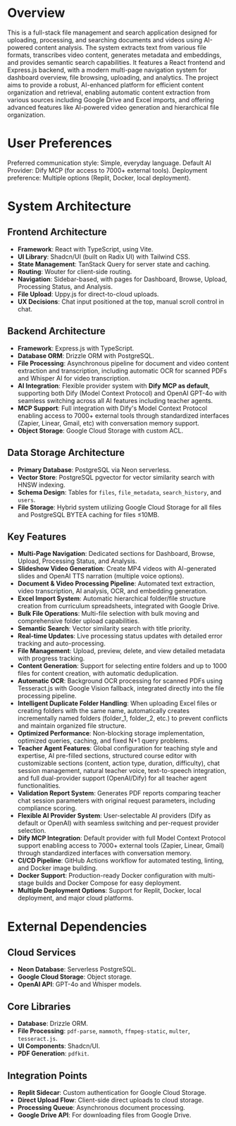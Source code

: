 # Overview

This is a full-stack file management and search application designed for uploading, processing, and searching documents and videos using AI-powered content analysis. The system extracts text from various file formats, transcribes video content, generates metadata and embeddings, and provides semantic search capabilities. It features a React frontend and Express.js backend, with a modern multi-page navigation system for dashboard overview, file browsing, uploading, and analytics. The project aims to provide a robust, AI-enhanced platform for efficient content organization and retrieval, enabling automatic content extraction from various sources including Google Drive and Excel imports, and offering advanced features like AI-powered video generation and hierarchical file organization.

# User Preferences

Preferred communication style: Simple, everyday language.
Default AI Provider: Dify MCP (for access to 7000+ external tools).
Deployment preference: Multiple options (Replit, Docker, local deployment).

# System Architecture

## Frontend Architecture
- **Framework**: React with TypeScript, using Vite.
- **UI Library**: Shadcn/UI (built on Radix UI) with Tailwind CSS.
- **State Management**: TanStack Query for server state and caching.
- **Routing**: Wouter for client-side routing.
- **Navigation**: Sidebar-based, with pages for Dashboard, Browse, Upload, Processing Status, and Analysis.
- **File Upload**: Uppy.js for direct-to-cloud uploads.
- **UX Decisions**: Chat input positioned at the top, manual scroll control in chat.

## Backend Architecture
- **Framework**: Express.js with TypeScript.
- **Database ORM**: Drizzle ORM with PostgreSQL.
- **File Processing**: Asynchronous pipeline for document and video content extraction and transcription, including automatic OCR for scanned PDFs and Whisper AI for video transcription.
- **AI Integration**: Flexible provider system with **Dify MCP as default**, supporting both Dify (Model Context Protocol) and OpenAI GPT-4o with seamless switching across all AI features including teacher agents.
- **MCP Support**: Full integration with Dify's Model Context Protocol enabling access to 7000+ external tools through standardized interfaces (Zapier, Linear, Gmail, etc) with conversation memory support.
- **Object Storage**: Google Cloud Storage with custom ACL.

## Data Storage Architecture
- **Primary Database**: PostgreSQL via Neon serverless.
- **Vector Store**: PostgreSQL pgvector for vector similarity search with HNSW indexing.
- **Schema Design**: Tables for `files`, `file_metadata`, `search_history`, and `users`.
- **File Storage**: Hybrid system utilizing Google Cloud Storage for all files and PostgreSQL BYTEA caching for files ≤10MB.

## Key Features
- **Multi-Page Navigation**: Dedicated sections for Dashboard, Browse, Upload, Processing Status, and Analysis.
- **Slideshow Video Generation**: Create MP4 videos with AI-generated slides and OpenAI TTS narration (multiple voice options).
- **Document & Video Processing Pipeline**: Automated text extraction, video transcription, AI analysis, OCR, and embedding generation.
- **Excel Import System**: Automatic hierarchical folder/file structure creation from curriculum spreadsheets, integrated with Google Drive.
- **Bulk File Operations**: Multi-file selection with bulk moving and comprehensive folder upload capabilities.
- **Semantic Search**: Vector similarity search with title priority.
- **Real-time Updates**: Live processing status updates with detailed error tracking and auto-processing.
- **File Management**: Upload, preview, delete, and view detailed metadata with progress tracking.
- **Content Generation**: Support for selecting entire folders and up to 1000 files for content creation, with automatic deduplication.
- **Automatic OCR**: Background OCR processing for scanned PDFs using Tesseract.js with Google Vision fallback, integrated directly into the file processing pipeline.
- **Intelligent Duplicate Folder Handling**: When uploading Excel files or creating folders with the same name, automatically creates incrementally named folders (folder_1, folder_2, etc.) to prevent conflicts and maintain organized file structure.
- **Optimized Performance**: Non-blocking storage implementation, optimized queries, caching, and fixed N+1 query problems.
- **Teacher Agent Features**: Global configuration for teaching style and expertise, AI pre-filled sections, structured course editor with customizable sections (content, action type, duration, difficulty), chat session management, natural teacher voice, text-to-speech integration, and full dual-provider support (OpenAI/Dify) for all teacher agent functionalities.
- **Validation Report System**: Generates PDF reports comparing teacher chat session parameters with original request parameters, including compliance scoring.
- **Flexible AI Provider System**: User-selectable AI providers (Dify as default or OpenAI) with seamless switching and per-request provider selection.
- **Dify MCP Integration**: Default provider with full Model Context Protocol support enabling access to 7000+ external tools (Zapier, Linear, Gmail) through standardized interfaces with conversation memory.
- **CI/CD Pipeline**: GitHub Actions workflow for automated testing, linting, and Docker image building.
- **Docker Support**: Production-ready Docker configuration with multi-stage builds and Docker Compose for easy deployment.
- **Multiple Deployment Options**: Support for Replit, Docker, local deployment, and major cloud platforms.

# External Dependencies

## Cloud Services
- **Neon Database**: Serverless PostgreSQL.
- **Google Cloud Storage**: Object storage.
- **OpenAI API**: GPT-4o and Whisper models.

## Core Libraries
- **Database**: Drizzle ORM.
- **File Processing**: `pdf-parse`, `mammoth`, `ffmpeg-static`, `multer`, `tesseract.js`.
- **UI Components**: Shadcn/UI.
- **PDF Generation**: `pdfkit`.

## Integration Points
- **Replit Sidecar**: Custom authentication for Google Cloud Storage.
- **Direct Upload Flow**: Client-side direct uploads to cloud storage.
- **Processing Queue**: Asynchronous document processing.
- **Google Drive API**: For downloading files from Google Drive.